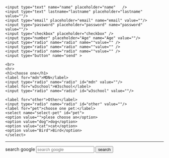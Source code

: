 </html lang="en">
<body>

    <input type="text" name="name" placeholder="name"   />
    <input type="text" lastname="lastname" placeholder="lastname" value=""/>
    <input type="email" placeholder="email" name="email" value=""/>
    <input type="password" placeholder="password" name="password" value=""/>
    <input type="checkbox" placeholder="checkbox" />
    <input type="number" placeholder="Age" name="Age" value=""/>
    <input type="radio" name="radio" name=""value="" />
    <input type="radio" name="radio" name=""value="" />
    <input type="radio" name="radio" name=""value="" />
    <input type="button" name="send" >

    <br>
    <hr>
    <h1>choose one</h1>
    <label for="mdn">MDN</label>
    <input type="radio" name="radio" id="mdn" value=""/>
    <label for="w3school">W3school</label>
    <input type="radio" name="radio" id="w3school" value=""/>
    
    <label for="other">Other</label>
    <input type="radio" name="radio" id="other" value=""/>
    <label for="pet">choose one pet:</label>
    <select name="select-pet" id="pet">
    <option value="">plese choose an</option>
    <option value="dog">dog</option>
    <option value="cat">cat</option>
    <option value="Bird">Bird</option>
    </select>
<hr>

<form action="https://www.google.com/search" method="get">
    <label for="google">search google</label>
    <input type="text" name="q" id="google" placeholder="search google" >
    <button type="submit">search
</form>

   




